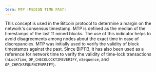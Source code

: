 ```yaml
---
term: MTP (MEDIAN TIME PAST)
---
```


This concept is used in the Bitcoin protocol to determine a margin on the network's consensus timestamp. MTP is defined as the median of the timestamps of the last 11 mined blocks. The use of this indicator helps to avoid disagreements among nodes about the exact time in case of discrepancies. MTP was initially used to verify the validity of block timestamps against the past. Since BIP113, it has also been used as a reference for network time to verify the validity of time-lock transactions (`nLockTime`, `OP_CHECKLOCKTIMEVERIFY`, `nSequence`, and `OP_CHECKSEQUENCEVERIFY`).